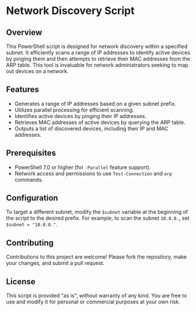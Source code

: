 
# Network Discovery Script

## Overview
This PowerShell script is designed for network discovery within a specified subnet. It efficiently scans a range of IP addresses to identify active devices by pinging them and then attempts to retrieve their MAC addresses from the ARP table. This tool is invaluable for network administrators seeking to map out devices on a network.

## Features
- Generates a range of IP addresses based on a given subnet prefix.
- Utilizes parallel processing for efficient scanning.
- Identifies active devices by pinging their IP addresses.
- Retrieves MAC addresses of active devices by querying the ARP table.
- Outputs a list of discovered devices, including their IP and MAC addresses.

## Prerequisites
- PowerShell 7.0 or higher (for `-Parallel` feature support).
- Network access and permissions to use `Test-Connection` and `arp` commands.

## Configuration
To target a different subnet, modify the `$subnet` variable at the beginning of the script to the desired prefix. For example, to scan the subnet `10.0.0.`, set `$subnet = "10.0.0."`.

## Contributing
Contributions to this project are welcome! Please fork the repository, make your changes, and submit a pull request.

## License
This script is provided "as is", without warranty of any kind. You are free to use and modify it for personal or commercial purposes at your own risk.
